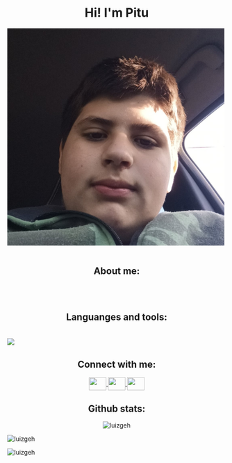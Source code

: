 <h1 align = 'center'>Hi! I'm Pitu</h1>
<img align="center" src="./myprofile.jpg" height="500" width="500">
<br></br>
<h2 align = 'center'>About me: </h2>
<p align = 'center>I'm a PHP and JavaScript developer, I'm still learning how to create websites among other things, but I'm experienced in  PocketMine-MP plugins.</p>
<br></br>
<h2 align = 'center'>Languanges and tools: <h2>
<img align = 'center' src = 'https://skillicons.dev/icons?i=php,js,npm,git'>
<h2 align="center">Connect with me:</h2>
<p align="center">
   <a href="https://twitter.com/luizgeh" target="blank">
      <img align="center" src="https://skillicons.dev/icons?i=twitter" height="30" width="40" />
   </a>
   <a href="https://youtube.com/@luizgeh" target="blank">
     <img align="center" src="https://skillicons.dev/icons?i=youtube" height="30" width="40" />
   </a>
   <a href="https://instagram.com/luizgeh_" target="blank">
     <img align="center" src="https://skillicons.dev/icons?i=instagram" height="30" width="40" />
   </a>
</p>
<h2 align="center">Github stats:</h2>
<p align = 'center'>
   <img src="https://github-readme-stats.vercel.app/api/top-langs?username=luizgeh&show_icons=true&locale=en&layout=compact" alt="luizgeh"/></p>
   <img src="https://github-readme-stats.vercel.app/api?username=luizgeh&show_icons=true&locale=en" alt="luizgeh"/></p>
   <img src="https://github-readme-streak-stats.herokuapp.com/?user=luizgeh" alt="luizgeh"/>
</p>

